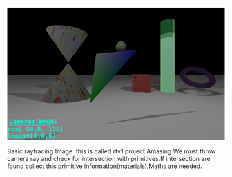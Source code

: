 ![alt tag](oneOutput/scene1.png)

Basic raytracing Image. this is called rtv1 project.Amasing.We must throw camera ray and check for intersection with primitives.If intersection are found collect this primitive information(materials).Maths are needed.
